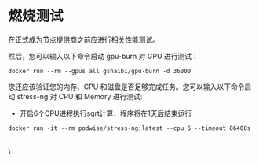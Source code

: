 # 燃烧测试

在正式成为节点提供商之前应进行相关性能测试。

然后，您可以输入以下命令启动 gpu-burn 对 GPU 进行测试：

```
docker run --rm --gpus all gshaibi/gpu-burn -d 36000
```

您还应该验证您的内存、CPU 和磁盘是否足够完成任务。您可以输入以下命令启动 stress-ng 对 CPU 和 Memory 进行测试:

* 开启6个CPU进程执行sqrt计算，程序将在1天后结束运行

```
docker run -it --rm podwise/stress-ng:latest --cpu 6 --timeout 86400s
```

\
\
